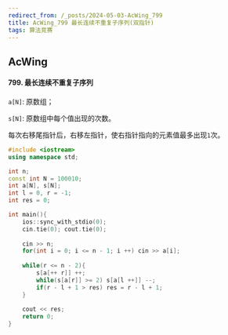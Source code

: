 ```yaml
---
redirect_from: /_posts/2024-05-03-AcWing_799
title: AcWing_799 最长连续不重复子序列(双指针)
tags: 算法竞赛
---
```


## AcWing

#### 799. 最长连续不重复子序列

`a[N]`: 原数组；

`s[N]`: 原数组中每个值出现的次数。

每次右移尾指针后，右移左指针，使右指针指向的元素值最多出现`1`次。

```cpp
#include <iostream>
using namespace std;

int n;
const int N = 100010;
int a[N], s[N];
int l = 0, r = -1;
int res = 0;

int main(){
    ios::sync_with_stdio(0);
    cin.tie(0); cout.tie(0);
    
    cin >> n;
    for(int i = 0; i <= n - 1; i ++) cin >> a[i];
    
    while(r <= n - 2){
        s[a[++ r]] ++;
        while(s[a[r]] >= 2) s[a[l ++]] --;
        if(r - l + 1 > res) res = r - l + 1;
    }
    
    cout << res;
    return 0;
}
```
